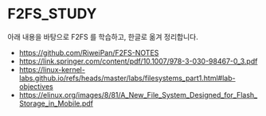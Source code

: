 # F2FS_STUDY


아래 내용을 바탕으로 F2FS 를 학습하고, 한글로 옮겨 정리합니다.

- https://github.com/RiweiPan/F2FS-NOTES
- https://link.springer.com/content/pdf/10.1007/978-3-030-98467-0_3.pdf
- https://linux-kernel-labs.github.io/refs/heads/master/labs/filesystems_part1.html#lab-objectives
- https://elinux.org/images/8/81/A_New_File_System_Designed_for_Flash_Storage_in_Mobile.pdf
